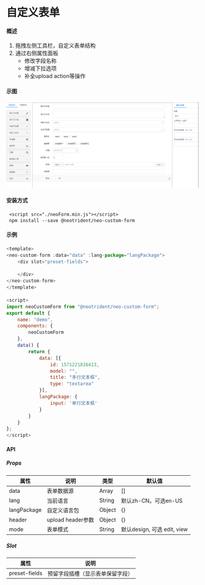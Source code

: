 # 自定义表单

#### 概述
1. 拖拽左侧工具栏，自定义表单结构
2. 通过右侧属性面板
	- 修改字段名称
	- 增减下拉选项
	- 补全upload action等操作
	
#### 示图
[![demo](https://raw.githubusercontent.com/ForBurning/vue-fly/master/form.png "demo")](https://raw.githubusercontent.com/ForBurning/vue-fly/master/form.png "demo")


#### 安装方式
     <script src="./neoForm.min.js"></script>
     npm install --save @neotrident/neo-custom-form
    

#### 示例
```javascript
<template>
<neo-custom-form :data="data" :lang-package="langPackage">
    <div slot="preset-fields">

    </div>
</neo-custom-form>
</template>

<script>
import neoCustomForm from "@neotrident/neo-custom-form";
export default {
    name: "demo",
    components: {
        neoCustomForm
    },
    data() {
        return {
            data: [{
                id: 1571221816413,
                model: "",
                title: "多行文本框",
                type: "textarea"
            }],
            langPackage: {
                input: '单行文本框'
            }
        }
    }
};
</script>
```
#### API
##### Props
| 属性  | 说明  | 类型    |    默认值    |
| ------------ | ------------ | ------------ |  ------------    |
|  data | 表单数据源  | Array  | []  |
|  lang | 当前语言  | String  |默认zh-CN。可选en-US  |
|  langPackage | 自定义语言包  | Object  | {} |
|  header | upload header参数  | Object  | {} | 
|  mode | 表单模式  | String  | 默认design, 可选 edit, view | 

##### Slot
| 属性  | 说明  
| ------------ | ------------
|  preset-fields | 预留字段插槽（显示表单保留字段）